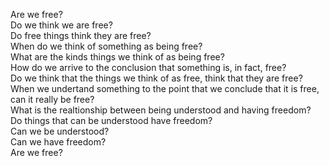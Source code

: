
Are we free?                                                                      
Do we think we are free?                                                          
Do free things think they are free?                                          
When do we think of something as being free?                                      
What are the kinds things we think of as being free?                          
How do we arrive to the conclusion that something is, in fact, free?                    
Do we think that the things we think of as free, think that they are free?         
When we undertand something to the point that we conclude that it is free, can it really be free?  
What is the realtionship between being understood and having freedom?                                                              
Do things that can be understood have freedom?                                       
Can we be understood?                                                             
Can we have freedom?                                                              
Are we free?                                                                      
